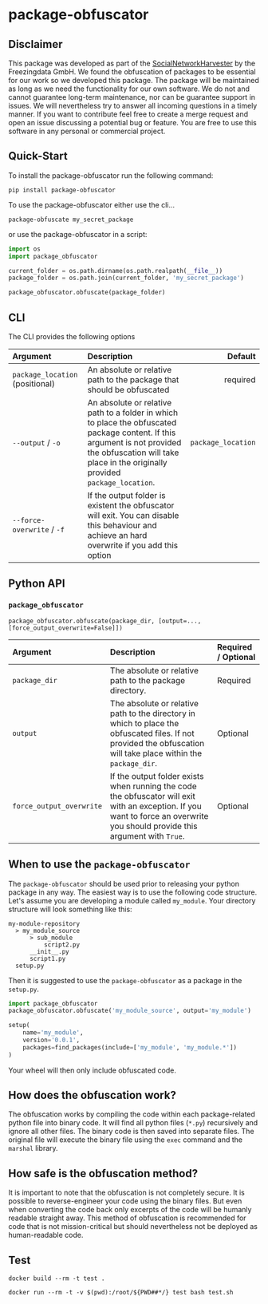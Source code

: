 # package-obfuscator

## Disclaimer

This package was developed as part of the [SocialNetworkHarvester](https://socialnetworkharvester.de/) by the Freezingdata GmbH. We found the obfuscation of packages to be essential for our work so we developed this package. The package will be maintained as long as we need the functionality for our own software. We do not and cannot guarantee long-term maintenance, nor can be guarantee support in issues. We will nevertheless try to answer all incoming questions in a timely manner. If you want to contribute feel free to create a merge request and open an issue discussing a potential bug or feature. You are free to use this software in any personal or commercial project.

## Quick-Start

To install the package-obfuscator run the following command:

```
pip install package-obfuscator
```

To use the package-obfuscator either use the cli...

```
package-obfuscate my_secret_package
```

or use the package-obfuscator in a script:

```python
import os
import package_obfuscator

current_folder = os.path.dirname(os.path.realpath(__file__))
package_folder = os.path.join(current_folder, 'my_secret_package')

package_obfuscator.obfuscate(package_folder)
```

## CLI

The CLI provides the following options

| Argument                        | Description                                                                                                                                                                                                |            Default |
| :------------------------------ | :--------------------------------------------------------------------------------------------------------------------------------------------------------------------------------------------------------- | -----------------: |
| `package_location` (positional) | An absolute or relative path to the package that should be obfuscated                                                                                                                                      |           required |
| `--output` / `-o`               | An absolute or relative path to a folder in which to place the obfuscated package content. If this argument is not provided the obfuscation will take place in the originally provided `package_location`. | `package_location` |
| `--force-overwrite` / `-f`      | If the output folder is existent the obfuscator will exit. You can disable this behaviour and achieve an hard overwrite if you add this option                                                             |                    |

## Python API

### `package_obfuscator`

`package_obfuscator.obfuscate(package_dir, [output=..., [force_output_overwrite=False]])`

| Argument                 | Description                                                                                                                                                                   | Required / Optional |
| :----------------------- | :---------------------------------------------------------------------------------------------------------------------------------------------------------------------------- | :------------------ |
| `package_dir`            | The absolute or relative path to the package directory.                                                                                                                       | Required            |
| `output`                 | The absolute or relative path to the directory in which to place the obfuscated files. If not provided the obfuscation will take place within the `package_dir`.              | Optional            |
| `force_output_overwrite` | If the output folder exists when running the code the obfuscator will exit with an exception. If you want to force an overwrite you should provide this argument with `True`. | Optional            |

## When to use the `package-obfuscator`

The `package-obfuscator` should be used prior to releasing your python package in any way. The easiest way is to use the following code structure. Let's assume you are developing a module called `my_module`. Your directory structure will look something like this:

```
my-module-repository
  > my_module_source
      > sub_module
          script2.py
      __init__.py
      script1.py
  setup.py
```

Then it is suggested to use the `package-obfuscator` as a package in the `setup.py`.

```python
import package_obfuscator
package_obfuscator.obfuscate('my_module_source', output='my_module')

setup(
    name='my_module',
    version='0.0.1',
    packages=find_packages(include=['my_module', 'my_module.*'])
)
```

Your wheel will then only include obfuscated code.

## How does the obfuscation work?

The obfuscation works by compiling the code within each package-related python file into binary code. It will find all python files (`*.py`) recursively and ignore all other files. The binary code is then saved into separate files. The original file will execute the binary file using the `exec` command and the `marshal` library.

## How safe is the obfuscation method?

It is important to note that the obfuscation is not completely secure. It is possible to reverse-engineer your code using the binary files. But even when converting the code back only excerpts of the code will be humanly readable straight away. This method of obfuscation is recommended for code that is not mission-critical but should nevertheless not be deployed as human-readable code.

## Test
```
docker build --rm -t test .
```
```
docker run --rm -t -v $(pwd):/root/${PWD##*/} test bash test.sh
```